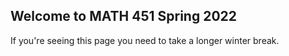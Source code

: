 ## Welcome to MATH 451 Spring 2022

If you're seeing this page you need to take a longer winter break.
